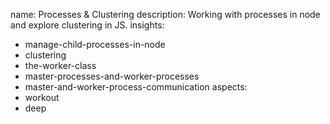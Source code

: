 name: Processes & Clustering
description: Working with processes in node and explore clustering in JS.
insights:
  - manage-child-processes-in-node
  - clustering
  - the-worker-class
  - master-processes-and-worker-processes
  - master-and-worker-process-communication
aspects:
  - workout
  - deep
 

